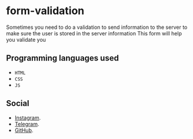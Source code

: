 # form-validation

Sometimes you need to do a validation to send information to the server to make sure the user is stored in the server information   This form will help you validate you

## Programming languages used

- `HTML`
- `CSS`
- `JS`

## Social

-  [Instagram](https://instagram.com/bhrad2006).
-  [Telegram](https://t.me/bhradhashemi).
-  [GitHub](https://pages.github.com/Behrad07).
